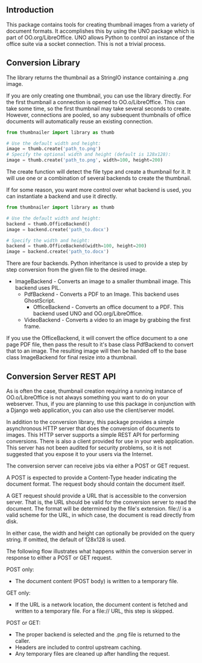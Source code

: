 Introduction
----

This package contains tools for creating thumbnail images from a variety of document formats.
It accomplishes this by using the UNO package which is part of OO.org/LibreOffice. UNO allows
Python to control an instance of the office suite via a socket connection. This is not a trivial
process.

Conversion Library
----

The library returns the thumbnail as a StringIO instance containing a .png image.

If you are only creating one thumbnail, you can use the library directly. For the first thumbnail
a connection is opened to OO.o/LibreOffice. This can take some time, so the first thumbnail may
take several seconds to create. However, connections are pooled, so any subsequent thumbnails of
office documents will automatically reuse an existing connection.

```python
from thumbnailer import library as thumb

# Use the default width and height:
image = thumb.create('path_to.png')
# Specify the optional width and height (default is 128x128):
image = thumb.create('path_to.png', width=100, height=200)
```

The create function will detect the file type and create a thumbnail for it. It will use one or a
combination of several backends to create the thumbnail.

If for some reason, you want more control over what backend is used, you can instantiate a backend
and use it directly.

```python
from thumbnailer import library as thumb

# Use the default width and height:
backend = thumb.OfficeBackend()
image = backend.create('path_to.docx')

# Specify the width and height:
backend = thumb.OfficeBackend(width=100, height=200)
image = backend.create('path_to.docx')
```

There are four backends. Python inheritance is used to provide a step by step conversion from the
given file to the desired image.

- ImageBackend - Converts an image to a smaller thumbnail image. This backend uses PIL.
    - PdfBackend - Converts a PDF to an Image. This backend uses GhostScript.
        - OfficeBackend - Converts an office document to a PDF. This backend used UNO and OO.org/LibreOffice.
    - VideoBackend - Converts a video to an image by grabbing the first frame.

If you use the OfficeBackend, it will convert the office document to a one page PDF file, then pass
the result to it's base class PdfBackend to convert that to an image. The resulting image will then
be handed off to the base class ImageBackend for final resize into a thumbnail.

Conversion Server REST API
----

As is often the case, thumbnail creation requiring a running instance of OO.o/LibreOffice is not always
something you want to do on your webserver. Thus, if you are planning to use this package in conjunction
with a Django web application, you can also use the client/server model.

In addition to the conversion library, this package provides a simple asynchronous HTTP server that
does the conversion of documents to images. This HTTP server supports a simple REST API for performing
conversions. There is also a client provided for use in your web application. This server has not been
audited for security problems, so it is not suggested that you expose it to your users via the Internet.

The conversion server can receive jobs via either a POST or GET request.

A POST is expected to provide a Content-Type header indicating the document format. The request
body should contain the document itself.

A GET request should provide a URL that is accessible to the conversion server. That is, the URL
should be valid for the conversion server to read the document. The format will be determined
by the file's extension. file:// is a valid scheme for the URL, in which case, the document is
read directly from disk.

In either case, the width and height can optionally be provided on the query string. If omitted, the
default of 128x128 is used.

The following flow illustrates what happens within the conversion server in response to either a
POST or GET request.

POST only:

- The document content (POST body) is written to a temporary file.

GET only:

- If the URL is a network location, the document content is fetched and written to a temporary
file. For a file:// URL, this step is skipped.

POST or GET:

- The proper backend is selected and the .png file is returned to the caller.
- Headers are included to control upstream caching.
- Any temporary files are cleaned up after handling the request.
